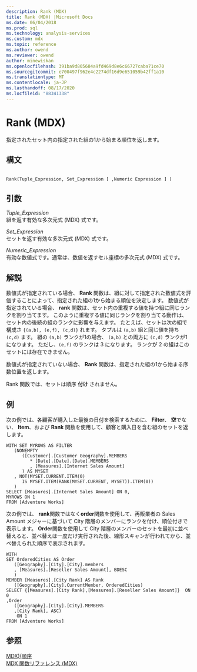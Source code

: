 ```yaml
---
description: Rank (MDX)
title: Rank (MDX) |Microsoft Docs
ms.date: 06/04/2018
ms.prod: sql
ms.technology: analysis-services
ms.custom: mdx
ms.topic: reference
ms.author: owend
ms.reviewer: owend
author: minewiskan
ms.openlocfilehash: 391ba9d805684a9fd469d8e6c66727caba71ce70
ms.sourcegitcommit: e700497f962e4c2274df16d9e651059b42ff1a10
ms.translationtype: MT
ms.contentlocale: ja-JP
ms.lasthandoff: 08/17/2020
ms.locfileid: "88341338"
---
```

# <a name="rank-mdx"></a>Rank (MDX)


  指定されたセット内の指定された組の1から始まる順位を返します。  
  
## <a name="syntax"></a>構文  
  
```  
  
Rank(Tuple_Expression, Set_Expression [ ,Numeric Expression ] )  
```  
  
## <a name="arguments"></a>引数  
 *Tuple_Expression*  
 組を返す有効な多次元式 (MDX) 式です。  
  
 *Set_Expression*  
 セットを返す有効な多次元式 (MDX) 式です。  
  
 *Numeric_Expression*  
 有効な数値式です。通常は、数値を返すセル座標の多次元式 (MDX) 式です。  
  
## <a name="remarks"></a>解説  
 数値式が指定されている場合、 **Rank** 関数は、組に対して指定された数値式を評価することによって、指定された組の1から始まる順位を決定します。 数値式が指定されている場合、 **rank** 関数は、セット内の重複する値を持つ組に同じランクを割り当てます。 このように重複する値に同じランクを割り当てる動作は、セット内の後続の組のランクに影響を与えます。 たとえば、セットは次の組で構成さ `{(a,b), (e,f), (c,d)}` れます。 タプルは `(a,b)` 組と同じ値を持ち `(c,d)` ます。 組の `(a,b)` ランクが1の場合、 `(a,b)` との両方に `(c,d)` ランクが1になります。 ただし、`(e,f)` のランクは 3 になります。 ランクが 2 の組はこのセットには存在できません。  
  
 数値式が指定されていない場合、 **Rank** 関数は、指定された組の1から始まる序数位置を返します。  
  
 Rank 関数では、セットは順序 **付け** されません。  
  
## <a name="example"></a>例  
 次の例では、各顧客が購入した最後の日付を検索するために、 **Filter**、 **空**でない、 **Item**、および **Rank** 関数を使用して、顧客と購入日を含む組のセットを返します。  
  
```  
WITH SET MYROWS AS FILTER  
   (NONEMPTY  
      ([Customer].[Customer Geography].MEMBERS  
         * [Date].[Date].[Date].MEMBERS  
         , [Measures].[Internet Sales Amount]  
      ) AS MYSET  
   , NOT(MYSET.CURRENT.ITEM(0)  
      IS MYSET.ITEM(RANK(MYSET.CURRENT, MYSET)).ITEM(0))  
   )  
SELECT [Measures].[Internet Sales Amount] ON 0,  
MYROWS ON 1  
FROM [Adventure Works]  
```  
  
 次の例では、 **rank**関数ではなく**order**関数を使用して、再販業者の Sales Amount メジャーに基づいて City 階層のメンバーにランクを付け、順位付きで表示します。 **Order**関数を使用して City 階層のメンバーのセットを最初に並べ替えると、並べ替えは一度だけ実行された後、線形スキャンが行われてから、並べ替えられた順序で表示されます。  
  
```  
WITH   
SET OrderedCities AS Order  
   ([Geography].[City].[City].members  
   , [Measures].[Reseller Sales Amount], BDESC  
   )  
MEMBER [Measures].[City Rank] AS Rank  
   ([Geography].[City].CurrentMember, OrderedCities)  
SELECT {[Measures].[City Rank],[Measures].[Reseller Sales Amount]}  ON 0   
,Order  
   ([Geography].[City].[City].MEMBERS  
   ,[City Rank], ASC)  
    ON 1  
FROM [Adventure Works]  
```  
  
## <a name="see-also"></a>参照  
 [MDX&#41;&#40;順序 ](../mdx/order-mdx.md)   
 [MDX 関数リファレンス &#40;MDX&#41;](../mdx/mdx-function-reference-mdx.md)  
  
  
